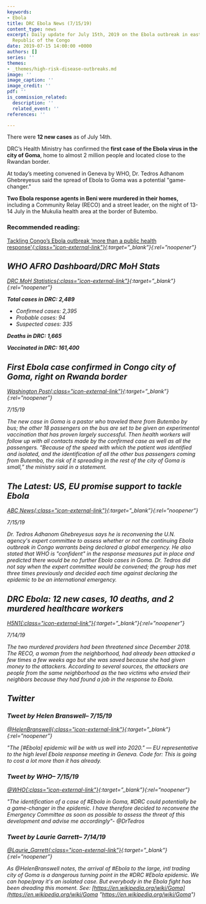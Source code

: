 ```yaml
---
keywords:
- Ebola
title: DRC Ebola News (7/15/19)
content_type: news
excerpt: Daily update for July 15th, 2019 on the Ebola outbreak in eastern Democratic
  Republic of the Congo
date: 2019-07-15 14:00:00 +0000
authors: []
series: ''
themes:
- _themes/high-risk-disease-outbreaks.md
image: ''
image_caption: ''
image_credit: ''
pdf: ''
is_commission_related:
  description: ''
  related_event: ''
references: ''

---
```

There were **12 new cases** as of July 14th.

DRC’s Health Ministry has confirmed the **first case of the Ebola virus in the city of Goma**, home to almost 2 million people and located close to the Rwandan border.

At today’s meeting convened in Geneva by WHO, Dr. Tedros Adhanom Ghebreyesus said the spread of Ebola to Goma was a potential "game-changer."

**Two Ebola response agents in Beni were murdered in their homes,** including a Community Relay (RECO) and a street leader, on the night of 13-14 July in the Mukulia health area at the border of Butembo.

### Recommended reading:

[Tackling Congo’s Ebola outbreak ‘more than a public health response'<i/>{:class="icon-external-link"}](https://www.thenewhumanitarian.org/interview/2019/07/11/congo-ebola-outbreak-public-health-response?utm_source=twitter&utm_medium=social&utm_campaign=social){:target=”_blank”}{:rel=”noopener”}

## WHO AFRO Dashboard/DRC MoH Stats

[DRC MoH Statistics<i/>{:class="icon-external-link"}](https://mailchi.mp/sante.gouv.cd/ebola_kivu_14juil19?e=34c0620338){:target=”_blank”}{:rel=”noopener”}

**Total cases in DRC: 2,489**

* Confirmed cases: 2,395
* Probable cases: 94
* Suspected cases: 335

**Deaths in DRC: 1,665**

**Vaccinated in DRC: 161,400**

## First Ebola case confirmed in Congo city of Goma, right on Rwanda border

[_Washington Post_<i/>{:class="icon-external-link"}](https://www.washingtonpost.com/world/africa/first-ebola-case-confirmed-in-congo-city-of-goma-right-on-rwanda-border/2019/07/15/6f5c5c6e-a6c3-11e9-8733-48c87235f396_story.html?utm_term=.e9ae5d8c444b){:target=”_blank”}{:rel=”noopener”}

_7/15/19_

The new case in Goma is a pastor who traveled there from Butembo by bus; the other 18 passengers on the bus are set to be given an experimental vaccination that has proven largely successful. Then health workers will follow up with all contacts made by the confirmed case as well as all the passengers. “Because of the speed with which the patient was identified and isolated, and the identification of all the other bus passengers coming from Butembo, the risk of it spreading in the rest of the city of Goma is small,” the ministry said in a statement.

## The Latest: US, EU promise support to tackle Ebola

[_ABC News_<i/>{:class="icon-external-link"}](https://abcnews.go.com/Health/wireStory/latest-assessing-ebola-outbreak-global-emergency-64337715){:target=”_blank”}{:rel=”noopener”}

_7/15/19_

Dr. Tedros Adhanom Ghebreyesus says he is reconvening the U.N. agency's expert committee to assess whether or not the continuing Ebola outbreak in Congo warrants being declared a global emergency. He also stated that WHO is "confident" in the response measures put in place and predicted there would be no further Ebola cases in Goma. Dr. Tedros did not say when the expert committee would be convened; the group has met three times previously and decided each time against declaring the epidemic to be an international emergency.

## DRC Ebola: 12 new cases, 10 deaths, and 2 murdered healthcare workers

[_H5N1_<i/>{:class="icon-external-link"}](https://crofsblogs.typepad.com/h5n1/2019/07/drc-ebola-12-new-cases-10-deaths-and-2-murdered-healthcare-workers.html?utm_source=Global+Health+NOW+Main+List&utm_campaign=60904982a0-EMAIL_CAMPAIGN_2019_07_12_12_25&utm_medium=email&utm_term=0_8d0d062dbd-60904982a0-2888645){:target=”_blank”}{:rel=”noopener”}

_7/14/19_

The two murdered providers had been threatened since December 2018. The RECO, a woman from the neighborhood, had already been attacked a few times a few weeks ago but she was saved because she had given money to the attackers. According to several sources, the attackers are people from the same neighborhood as the two victims who envied their neighbors because they had found a job in the response to Ebola.

## Twitter

### Tweet by Helen Branswell– 7/15/19

[@HelenBranswell<i/>{:class="icon-external-link"}](https://twitter.com/HelenBranswell/status/1150740346680283136){:target=”_blank”}{:rel=”noopener”}

"The \[#Ebola\] epidemic will be with us well into 2020." — EU representative to the high level Ebola response meeting in Geneva. Code for: This is going to cost a lot more than it has already.

### Tweet by WHO– 7/15/19

[@WHO<i/>{:class="icon-external-link"}](https://twitter.com/WHO/status/1150733098046382081){:target=”_blank”}{:rel=”noopener”}

"The identification of a case of #Ebola in Goma, #DRC could potentially be a game-changer in the epidemic. I have therefore decided to reconvene the Emergency Committee as soon as possible to assess the threat of this development and advise me accordingly"- @DrTedros

### Tweet by Laurie Garrett– 7/14/19

[@Laurie_Garrett<i/>{:class="icon-external-link"}](https://twitter.com/Laurie_Garrett/status/1150529771379527680){:target=”_blank”}{:rel=”noopener”}

As @HelenBranswell notes, the arrival of #Ebola to the large, intl trading city of Goma is a dangerous turning point in the #DRC #Ebola epidemic. We can hope/pray it's an isolated case. But everybody in the Ebola fight has been dreading this moment. See: [https://en.wikipedia.org/wiki/Goma](https://en.wikipedia.org/wiki/Goma "https://en.wikipedia.org/wiki/Goma")